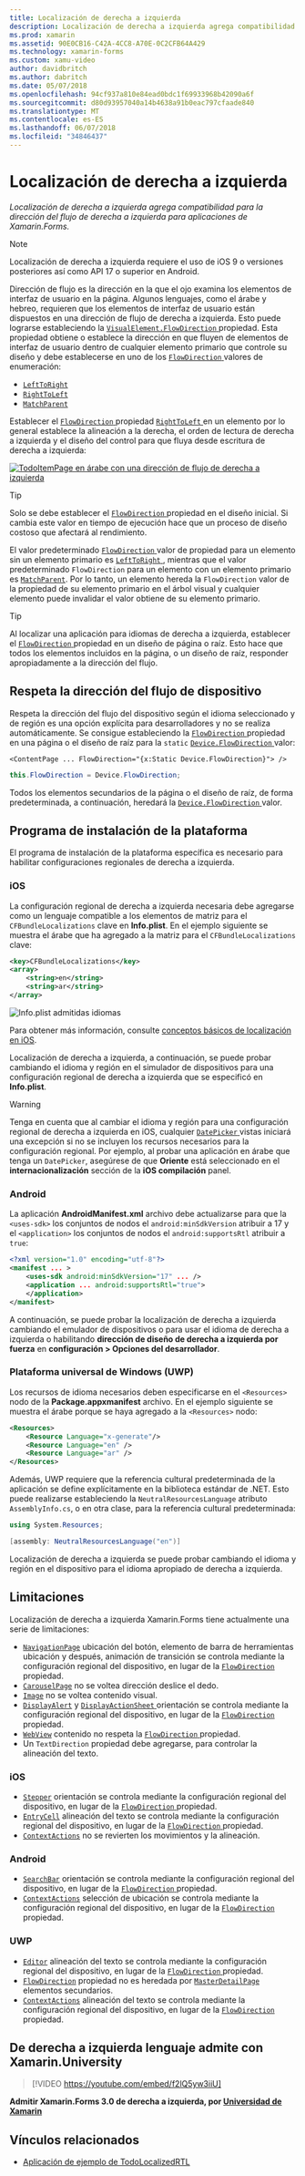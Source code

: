 ```yaml
---
title: Localización de derecha a izquierda
description: Localización de derecha a izquierda agrega compatibilidad para la dirección del flujo de derecha a izquierda para aplicaciones de Xamarin.Forms.
ms.prod: xamarin
ms.assetid: 90E0CB16-C42A-4CC8-A70E-0C2CFB64A429
ms.technology: xamarin-forms
ms.custom: xamu-video
author: davidbritch
ms.author: dabritch
ms.date: 05/07/2018
ms.openlocfilehash: 94cf937a810e84ead0bdc1f69933968b42090a6f
ms.sourcegitcommit: d80d93957040a14b4638a91b0eac797cfaade840
ms.translationtype: MT
ms.contentlocale: es-ES
ms.lasthandoff: 06/07/2018
ms.locfileid: "34846437"
---
```

# <a name="right-to-left-localization"></a>Localización de derecha a izquierda

_Localización de derecha a izquierda agrega compatibilidad para la dirección del flujo de derecha a izquierda para aplicaciones de Xamarin.Forms._

> [!NOTE]
> Localización de derecha a izquierda requiere el uso de iOS 9 o versiones posteriores así como API 17 o superior en Android.

Dirección de flujo es la dirección en la que el ojo examina los elementos de interfaz de usuario en la página. Algunos lenguajes, como el árabe y hebreo, requieren que los elementos de interfaz de usuario están dispuestos en una dirección de flujo de derecha a izquierda. Esto puede lograrse estableciendo la [ `VisualElement.FlowDirection` ](xref:Xamarin.Forms.VisualElement.FlowDirection) propiedad. Esta propiedad obtiene o establece la dirección en que fluyen de elementos de interfaz de usuario dentro de cualquier elemento primario que controle su diseño y debe establecerse en uno de los [ `FlowDirection` ](xref:Xamarin.Forms.FlowDirection) valores de enumeración:

- [`LeftToRight`](xref:Xamarin.Forms.FlowDirection.LeftToRight)
- [`RightToLeft`](xref:Xamarin.Forms.FlowDirection.RightToLeft)
- [`MatchParent`](xref:Xamarin.Forms.FlowDirection.MatchParent)

Establecer el [ `FlowDirection` ](xref:Xamarin.Forms.VisualElement.FlowDirection) propiedad [ `RightToLeft` ](xref:Xamarin.Forms.FlowDirection.RightToLeft) en un elemento por lo general establece la alineación a la derecha, el orden de lectura de derecha a izquierda y el diseño del control para que fluya desde escritura de derecha a izquierda:

[![TodoItemPage en árabe con una dirección de flujo de derecha a izquierda](rtl-images/TodoItemPage-Arabic.png "TodoItemPage en árabe con una dirección de flujo de derecha a izquierda")](rtl-images/TodoItemPage-Arabic-Large.png#lightbox "TodoItemPage en árabe con una dirección de flujo de derecha a izquierda")

> [!TIP]
> Solo se debe establecer el [ `FlowDirection` ](xref:Xamarin.Forms.VisualElement.FlowDirection) propiedad en el diseño inicial. Si cambia este valor en tiempo de ejecución hace que un proceso de diseño costoso que afectará al rendimiento.

El valor predeterminado [ `FlowDirection` ](xref:Xamarin.Forms.VisualElement.FlowDirection) valor de propiedad para un elemento sin un elemento primario es [ `LeftToRight` ](xref:Xamarin.Forms.FlowDirection.LeftToRight), mientras que el valor predeterminado `FlowDirection` para un elemento con un elemento primario es [ `MatchParent`](xref:Xamarin.Forms.FlowDirection.MatchParent). Por lo tanto, un elemento hereda la `FlowDirection` valor de la propiedad de su elemento primario en el árbol visual y cualquier elemento puede invalidar el valor obtiene de su elemento primario.

> [!TIP]
> Al localizar una aplicación para idiomas de derecha a izquierda, establecer el [ `FlowDirection` ](xref:Xamarin.Forms.VisualElement.FlowDirection) propiedad en un diseño de página o raíz. Esto hace que todos los elementos incluidos en la página, o un diseño de raíz, responder apropiadamente a la dirección del flujo.

## <a name="respecting-device-flow-direction"></a>Respeta la dirección del flujo de dispositivo

Respeta la dirección del flujo del dispositivo según el idioma seleccionado y de región es una opción explícita para desarrolladores y no se realiza automáticamente. Se consigue estableciendo la [ `FlowDirection` ](xref:Xamarin.Forms.VisualElement.FlowDirection) propiedad en una página o el diseño de raíz para la `static` [ `Device.FlowDirection` ](xref:Xamarin.Forms.Device.FlowDirection) valor:

```xaml
<ContentPage ... FlowDirection="{x:Static Device.FlowDirection}"> />
```

```csharp
this.FlowDirection = Device.FlowDirection;
```

Todos los elementos secundarios de la página o el diseño de raíz, de forma predeterminada, a continuación, heredará la [ `Device.FlowDirection` ](xref:Xamarin.Forms.Device.FlowDirection) valor.

## <a name="platform-setup"></a>Programa de instalación de la plataforma

El programa de instalación de la plataforma específica es necesario para habilitar configuraciones regionales de derecha a izquierda.

### <a name="ios"></a>iOS

La configuración regional de derecha a izquierda necesaria debe agregarse como un lenguaje compatible a los elementos de matriz para el `CFBundleLocalizations` clave en **Info.plist**. En el ejemplo siguiente se muestra el árabe que ha agregado a la matriz para el `CFBundleLocalizations` clave:

```xml
<key>CFBundleLocalizations</key>
<array>
    <string>en</string>
    <string>ar</string>
</array>
```

![Info.plist admitidas idiomas](rtl-images/ios-locales.png "Info.plist los idiomas compatibles")

Para obtener más información, consulte [conceptos básicos de localización en iOS](https://docs.microsoft.com/en-gb/xamarin/ios/app-fundamentals/localization/#localization-basics-in-ios).

Localización de derecha a izquierda, a continuación, se puede probar cambiando el idioma y región en el simulador de dispositivos para una configuración regional de derecha a izquierda que se especificó en **Info.plist**.

> [!WARNING]
> Tenga en cuenta que al cambiar el idioma y región para una configuración regional de derecha a izquierda en iOS, cualquier [ `DatePicker` ](xref:Xamarin.Forms.DatePicker) vistas iniciará una excepción si no se incluyen los recursos necesarios para la configuración regional. Por ejemplo, al probar una aplicación en árabe que tenga un `DatePicker`, asegúrese de que **Oriente** está seleccionado en el **internacionalización** sección de la **iOS compilación** panel.

### <a name="android"></a>Android

La aplicación **AndroidManifest.xml** archivo debe actualizarse para que la `<uses-sdk>` los conjuntos de nodos el `android:minSdkVersion` atribuir a 17 y el `<application>` los conjuntos de nodos el `android:supportsRtl` atribuir a `true`:

```xml
<?xml version="1.0" encoding="utf-8"?>
<manifest ... >
    <uses-sdk android:minSdkVersion="17" ... />
    <application ... android:supportsRtl="true">
    </application>
</manifest>
```

A continuación, se puede probar la localización de derecha a izquierda cambiando el emulador de dispositivos o para usar el idioma de derecha a izquierda o habilitando **dirección de diseño de derecha a izquierda por fuerza** en **configuración > Opciones del desarrollador**.

### <a name="universal-windows-platform-uwp"></a>Plataforma universal de Windows (UWP)

Los recursos de idioma necesarios deben especificarse en el `<Resources>` nodo de la **Package.appxmanifest** archivo. En el ejemplo siguiente se muestra el árabe porque se haya agregado a la `<Resources>` nodo:

```xml
<Resources>
    <Resource Language="x-generate"/>
    <Resource Language="en" />
    <Resource Language="ar" />
</Resources>
```

Además, UWP requiere que la referencia cultural predeterminada de la aplicación se define explícitamente en la biblioteca estándar de .NET. Esto puede realizarse estableciendo la `NeutralResourcesLanguage` atributo `AssemblyInfo.cs`, o en otra clase, para la referencia cultural predeterminada:

```csharp
using System.Resources;

[assembly: NeutralResourcesLanguage("en")]
```

Localización de derecha a izquierda se puede probar cambiando el idioma y región en el dispositivo para el idioma apropiado de derecha a izquierda.

## <a name="limitations"></a>Limitaciones

Localización de derecha a izquierda Xamarin.Forms tiene actualmente una serie de limitaciones:

- [`NavigationPage`](xref:Xamarin.Forms.NavigationPage) ubicación del botón, elemento de barra de herramientas ubicación y después, animación de transición se controla mediante la configuración regional del dispositivo, en lugar de la [ `FlowDirection` ](xref:Xamarin.Forms.VisualElement.FlowDirection) propiedad.
- [`CarouselPage`](xref:Xamarin.Forms.CarouselPage) no se voltea dirección deslice el dedo.
- [`Image`](xref:Xamarin.Forms.Image) no se voltea contenido visual.
- [`DisplayAlert`](https://developer.xamarin.com/api/member/Xamarin.Forms.Page.DisplayAlert/p/System.String/System.String/System.String/) y [ `DisplayActionSheet` ](https://developer.xamarin.com/api/member/Xamarin.Forms.Page.DisplayActionSheet/p/System.String/System.String/System.String/System.String[]/) orientación se controla mediante la configuración regional del dispositivo, en lugar de la [ `FlowDirection` ](xref:Xamarin.Forms.VisualElement.FlowDirection) propiedad.
- [`WebView`](xref:Xamarin.Forms.WebView) contenido no respeta la [ `FlowDirection` ](xref:Xamarin.Forms.VisualElement.FlowDirection) propiedad.
- Un `TextDirection` propiedad debe agregarse, para controlar la alineación del texto.

### <a name="ios"></a>iOS

- [`Stepper`](xref:Xamarin.Forms.Stepper) orientación se controla mediante la configuración regional del dispositivo, en lugar de la [ `FlowDirection` ](xref:Xamarin.Forms.VisualElement.FlowDirection) propiedad.
- [`EntryCell`](xref:Xamarin.Forms.EntryCell) alineación del texto se controla mediante la configuración regional del dispositivo, en lugar de la [ `FlowDirection` ](xref:Xamarin.Forms.VisualElement.FlowDirection) propiedad.
- [`ContextActions`](xref:Xamarin.Forms.Cell.ContextActions) no se revierten los movimientos y la alineación.

### <a name="android"></a>Android

- [`SearchBar`](xref:Xamarin.Forms.SearchBar) orientación se controla mediante la configuración regional del dispositivo, en lugar de la [ `FlowDirection` ](xref:Xamarin.Forms.VisualElement.FlowDirection) propiedad.
- [`ContextActions`](xref:Xamarin.Forms.Cell.ContextActions) selección de ubicación se controla mediante la configuración regional del dispositivo, en lugar de la [ `FlowDirection` ](xref:Xamarin.Forms.VisualElement.FlowDirection) propiedad.

### <a name="uwp"></a>UWP

- [`Editor`](xref:Xamarin.Forms.Editor) alineación del texto se controla mediante la configuración regional del dispositivo, en lugar de la [ `FlowDirection` ](xref:Xamarin.Forms.VisualElement.FlowDirection) propiedad.
- [`FlowDirection`](xref:Xamarin.Forms.VisualElement.FlowDirection) propiedad no es heredada por [ `MasterDetailPage` ](xref:Xamarin.Forms.MasterDetailPage) elementos secundarios.
- [`ContextActions`](xref:Xamarin.Forms.Cell.ContextActions) alineación del texto se controla mediante la configuración regional del dispositivo, en lugar de la [ `FlowDirection` ](xref:Xamarin.Forms.VisualElement.FlowDirection) propiedad.

## <a name="right-to-left-language-support-with-xamarinuniversity"></a>De derecha a izquierda lenguaje admite con Xamarin.University

> [!VIDEO https://youtube.com/embed/f2lQ5yw3iiU]

**Admitir Xamarin.Forms 3.0 de derecha a izquierda, por [Universidad de Xamarin](https://university.xamarin.com/)**

## <a name="related-links"></a>Vínculos relacionados

- [Aplicación de ejemplo de TodoLocalizedRTL](https://developer.xamarin.com/samples/xamarin-forms/TodoLocalizedRTL/)
